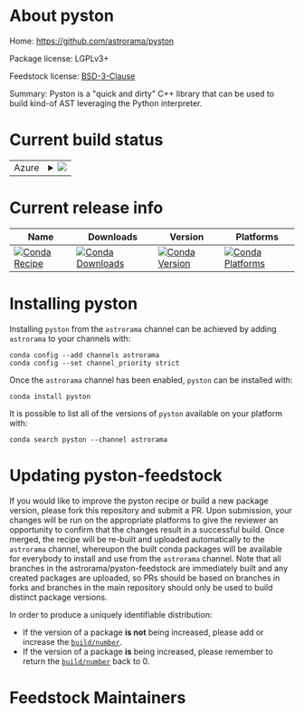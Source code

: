 About pyston
============

Home: https://github.com/astrorama/pyston

Package license: LGPLv3+

Feedstock license: [BSD-3-Clause](https://github.com/astrorama/pyston-feedstock/blob/master/LICENSE.txt)

Summary: Pyston is a "quick and dirty" C++ library that can be used to build kind-of AST leveraging the Python interpreter.

Current build status
====================


<table>
    
  <tr>
    <td>Azure</td>
    <td>
      <details>
        <summary>
          <a href="https://dev.azure.com/astrorama/feedstock-builds/_build/latest?definitionId=7&branchName=master">
            <img src="https://dev.azure.com/astrorama/feedstock-builds/_apis/build/status/pyston-feedstock?branchName=master">
          </a>
        </summary>
        <table>
          <thead><tr><th>Variant</th><th>Status</th></tr></thead>
          <tbody><tr>
              <td>linux_64_python3.6.____cpython</td>
              <td>
                <a href="https://dev.azure.com/astrorama/feedstock-builds/_build/latest?definitionId=7&branchName=master">
                  <img src="https://dev.azure.com/astrorama/feedstock-builds/_apis/build/status/pyston-feedstock?branchName=master&jobName=linux&configuration=linux_64_python3.6.____cpython" alt="variant">
                </a>
              </td>
            </tr><tr>
              <td>linux_64_python3.7.____cpython</td>
              <td>
                <a href="https://dev.azure.com/astrorama/feedstock-builds/_build/latest?definitionId=7&branchName=master">
                  <img src="https://dev.azure.com/astrorama/feedstock-builds/_apis/build/status/pyston-feedstock?branchName=master&jobName=linux&configuration=linux_64_python3.7.____cpython" alt="variant">
                </a>
              </td>
            </tr><tr>
              <td>linux_64_python3.8.____cpython</td>
              <td>
                <a href="https://dev.azure.com/astrorama/feedstock-builds/_build/latest?definitionId=7&branchName=master">
                  <img src="https://dev.azure.com/astrorama/feedstock-builds/_apis/build/status/pyston-feedstock?branchName=master&jobName=linux&configuration=linux_64_python3.8.____cpython" alt="variant">
                </a>
              </td>
            </tr><tr>
              <td>linux_64_python3.9.____cpython</td>
              <td>
                <a href="https://dev.azure.com/astrorama/feedstock-builds/_build/latest?definitionId=7&branchName=master">
                  <img src="https://dev.azure.com/astrorama/feedstock-builds/_apis/build/status/pyston-feedstock?branchName=master&jobName=linux&configuration=linux_64_python3.9.____cpython" alt="variant">
                </a>
              </td>
            </tr><tr>
              <td>osx_64_python3.6.____cpython</td>
              <td>
                <a href="https://dev.azure.com/astrorama/feedstock-builds/_build/latest?definitionId=7&branchName=master">
                  <img src="https://dev.azure.com/astrorama/feedstock-builds/_apis/build/status/pyston-feedstock?branchName=master&jobName=osx&configuration=osx_64_python3.6.____cpython" alt="variant">
                </a>
              </td>
            </tr><tr>
              <td>osx_64_python3.7.____cpython</td>
              <td>
                <a href="https://dev.azure.com/astrorama/feedstock-builds/_build/latest?definitionId=7&branchName=master">
                  <img src="https://dev.azure.com/astrorama/feedstock-builds/_apis/build/status/pyston-feedstock?branchName=master&jobName=osx&configuration=osx_64_python3.7.____cpython" alt="variant">
                </a>
              </td>
            </tr><tr>
              <td>osx_64_python3.8.____cpython</td>
              <td>
                <a href="https://dev.azure.com/astrorama/feedstock-builds/_build/latest?definitionId=7&branchName=master">
                  <img src="https://dev.azure.com/astrorama/feedstock-builds/_apis/build/status/pyston-feedstock?branchName=master&jobName=osx&configuration=osx_64_python3.8.____cpython" alt="variant">
                </a>
              </td>
            </tr><tr>
              <td>osx_64_python3.9.____cpython</td>
              <td>
                <a href="https://dev.azure.com/astrorama/feedstock-builds/_build/latest?definitionId=7&branchName=master">
                  <img src="https://dev.azure.com/astrorama/feedstock-builds/_apis/build/status/pyston-feedstock?branchName=master&jobName=osx&configuration=osx_64_python3.9.____cpython" alt="variant">
                </a>
              </td>
            </tr>
          </tbody>
        </table>
      </details>
    </td>
  </tr>
</table>

Current release info
====================

| Name | Downloads | Version | Platforms |
| --- | --- | --- | --- |
| [![Conda Recipe](https://img.shields.io/badge/recipe-pyston-green.svg)](https://anaconda.org/astrorama/pyston) | [![Conda Downloads](https://img.shields.io/conda/dn/astrorama/pyston.svg)](https://anaconda.org/astrorama/pyston) | [![Conda Version](https://img.shields.io/conda/vn/astrorama/pyston.svg)](https://anaconda.org/astrorama/pyston) | [![Conda Platforms](https://img.shields.io/conda/pn/astrorama/pyston.svg)](https://anaconda.org/astrorama/pyston) |

Installing pyston
=================

Installing `pyston` from the `astrorama` channel can be achieved by adding `astrorama` to your channels with:

```
conda config --add channels astrorama
conda config --set channel_priority strict
```

Once the `astrorama` channel has been enabled, `pyston` can be installed with:

```
conda install pyston
```

It is possible to list all of the versions of `pyston` available on your platform with:

```
conda search pyston --channel astrorama
```




Updating pyston-feedstock
=========================

If you would like to improve the pyston recipe or build a new
package version, please fork this repository and submit a PR. Upon submission,
your changes will be run on the appropriate platforms to give the reviewer an
opportunity to confirm that the changes result in a successful build. Once
merged, the recipe will be re-built and uploaded automatically to the
`astrorama` channel, whereupon the built conda packages will be available for
everybody to install and use from the `astrorama` channel.
Note that all branches in the astrorama/pyston-feedstock are
immediately built and any created packages are uploaded, so PRs should be based
on branches in forks and branches in the main repository should only be used to
build distinct package versions.

In order to produce a uniquely identifiable distribution:
 * If the version of a package **is not** being increased, please add or increase
   the [``build/number``](https://docs.conda.io/projects/conda-build/en/latest/resources/define-metadata.html#build-number-and-string).
 * If the version of a package **is** being increased, please remember to return
   the [``build/number``](https://docs.conda.io/projects/conda-build/en/latest/resources/define-metadata.html#build-number-and-string)
   back to 0.

Feedstock Maintainers
=====================


